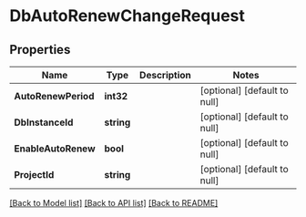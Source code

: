 # DbAutoRenewChangeRequest

## Properties
Name | Type | Description | Notes
------------ | ------------- | ------------- | -------------
**AutoRenewPeriod** | **int32** |  | [optional] [default to null]
**DbInstanceId** | **string** |  | [optional] [default to null]
**EnableAutoRenew** | **bool** |  | [optional] [default to null]
**ProjectId** | **string** |  | [optional] [default to null]

[[Back to Model list]](../README.md#documentation-for-models) [[Back to API list]](../README.md#documentation-for-api-endpoints) [[Back to README]](../README.md)


